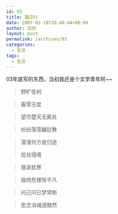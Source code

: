 ```yaml
---
id: 93
title: 踏莎行
date: 2007-02-18T20:40:44+00:00
author: 愆伏
layout: post
permalink: /archives/93
categories:
  - 生活
tags:
  - 生活
---
```

03年底写的东西，当初我还是个文学青年阿~~

> 野旷低树
  
> 霰雪无度
  
> 望尽楚天无匿处
  
> 纷纷落雪翩跹舞
  
> 漫漫何方是归途
> 
> 扰丝侵缠
  
> 寝衾犹寒
  
> 独倚危楼怅平凡
  
> 问己问已梦常断
  
> 思念消魂道黯然